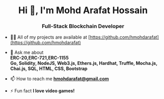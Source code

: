 <h1 align="center">Hi 👋, I'm Mohd Arafat Hossain</h1>
<h3 align="center">Full-Stack Blockchain Developer</h3>

- 👨‍💻 All of my projects are available at [https://github.com/hmohdarafat](https://github.com/hmohdarafat)

- 💬 Ask me about <br>**ERC-20,ERC-721,ERC-1155 <br>Go, Solidity, NodeJS, Web3.js, Ethers.js, Hardhat, Truffle, Mocha.js, Chai.js, SQL, HTML, CSS, Bootstrap**

- 📫 How to reach me **hmohdarafat@gmail.com**

- ⚡ Fun fact **I love video games!**
